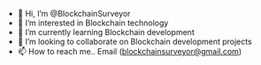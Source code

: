 - 👋 Hi, I’m @BlockchainSurveyor
- 👀 I’m interested in Blockchain technology
- 🌱 I’m currently learning Blockchain development
- 💞️ I’m looking to collaborate on Blockchain development projects
- 📫 How to reach me.. Email (blockchainsurveyor@gmail.com)

